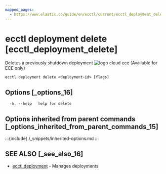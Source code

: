 ```yaml
---
mapped_pages:
  - https://www.elastic.co/guide/en/ecctl/current/ecctl_deployment_delete.html
---
```


# ecctl deployment delete [ecctl_deployment_delete]

Deletes a previously shutdown deployment ![logo cloud ece](https://doc-icons.s3.us-east-2.amazonaws.com/logo_cloud_ece.svg "Supported on {{ece}}") (Available for ECE only)

```
ecctl deployment delete <deployment-id> [flags]
```


## Options [_options_16]

```
  -h, --help   help for delete
```


## Options inherited from parent commands [_options_inherited_from_parent_commands_15]

:::{include} /_snippets/inherited-options.md
:::


## SEE ALSO [_see_also_16]

* [ecctl deployment](/reference/ecctl_deployment.md)	 - Manages deployments

